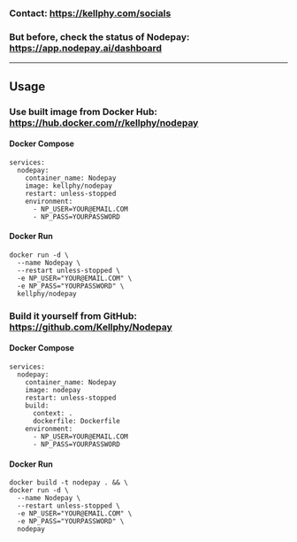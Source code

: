 ### Contact: https://kellphy.com/socials
### But before, check the status of Nodepay: https://app.nodepay.ai/dashboard
---
## Usage
### Use built image from Docker Hub: https://hub.docker.com/r/kellphy/nodepay
#### Docker Compose
```
services:
  nodepay:
    container_name: Nodepay
    image: kellphy/nodepay
    restart: unless-stopped
    environment:
      - NP_USER=YOUR@EMAIL.COM
      - NP_PASS=YOURPASSWORD
```
#### Docker Run
```
docker run -d \
  --name Nodepay \
  --restart unless-stopped \
  -e NP_USER="YOUR@EMAIL.COM" \
  -e NP_PASS="YOURPASSWORD" \
  kellphy/nodepay
```
### Build it yourself from GitHub: https://github.com/Kellphy/Nodepay
#### Docker Compose
```
services:
  nodepay:
    container_name: Nodepay
    image: nodepay
    restart: unless-stopped
    build:
      context: .
      dockerfile: Dockerfile
    environment:
      - NP_USER=YOUR@EMAIL.COM
      - NP_PASS=YOURPASSWORD
```
#### Docker Run
```
docker build -t nodepay . && \
docker run -d \
  --name Nodepay \
  --restart unless-stopped \
  -e NP_USER="YOUR@EMAIL.COM" \
  -e NP_PASS="YOURPASSWORD" \
  nodepay
```